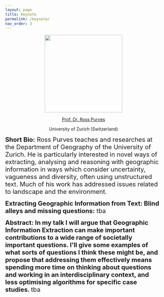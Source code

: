 ```yaml
---
layout: page
title: Keynote
permalink: /keynote/
nav_order: 3
---
```


<p align="center">
<a>
 <img src="{{site.baseurl}}/figure/ross_lbs.png"   height="250" ></a>
</p>

 <p align="center">
<a href="https://www.geo.uzh.ch/~rsp/">
 Prof. Dr. Ross Purves </a>
</p>
  
 <p align="center">
 University of Zurich (Switzerland) 
</p>



<span style="font-size:20px;"> <strong> Short Bio:</strong>   Ross Purves teaches and researches at the Department of Geography of the University of Zurich. He is particularly interested in novel ways of extracting, analysing and reasoning with geographic information in ways which consider uncertainty, vagueness and diversity, often using unstructured text. Much of his work has addressed issues related to landscape and the environment. 

<span style="font-size:20px;"> <strong> Extracting Geographic Information from Text: Blind alleys and missing questions:</strong> tba

<span style="font-size:20px;"> <strong> Abstract: In my talk I will argue that Geographic Information Extraction can make important contributions to a wide range of societally important questions. I'll give some examples of what sorts of questions I think these might be, and propose that addressing them effectively means spending more time on thinking about questions and working in an interdisciplinary context, and less optimising algorithms for specific case studies. </strong> tba
